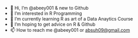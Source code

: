 - 👋 Hi, I’m @abeey001 & new to Github
- 👀 I’m interested in R Programming
- 🌱 I’m currently learning R as art of a Data Anaytics Course
- 💞️ I’m hoping to get advice on R & Github
- 📫 How to reach me @abeey001 or absuh09@gmail.com

<!---
abeey001/abeey001 is a ✨ special ✨ repository because its `README.md` (this file) appears on your GitHub profile.
You can click the Preview link to take a look at your changes.
--->
